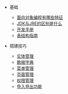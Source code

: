 <!-- docs/_sidebar.md --> 

* 基础
  * [面向对象编程有哪些特征](/菜单/1面向对象编程有哪些特征.md)
  * [JDK与JRE的区别是什么](/菜单/2JDK与JRE的区别是什么.md)
  * [开发手册](/菜单/3开发手册.md)
  * [表结构指南](/表结构/0表结构指南.md)

* 搭建技巧
  * [实体管理](/菜单/5实体管理.md)
  * [数据字典](/菜单/6数据字典.md)
  * [菜单管理](/菜单/7菜单管理.md)
  * [页面管理](/菜单/8页面管理.md)
  * [权限管理](/权限管理/0权限管理.md)
  * [导入导出功能](/菜单/9导入导出.md)

